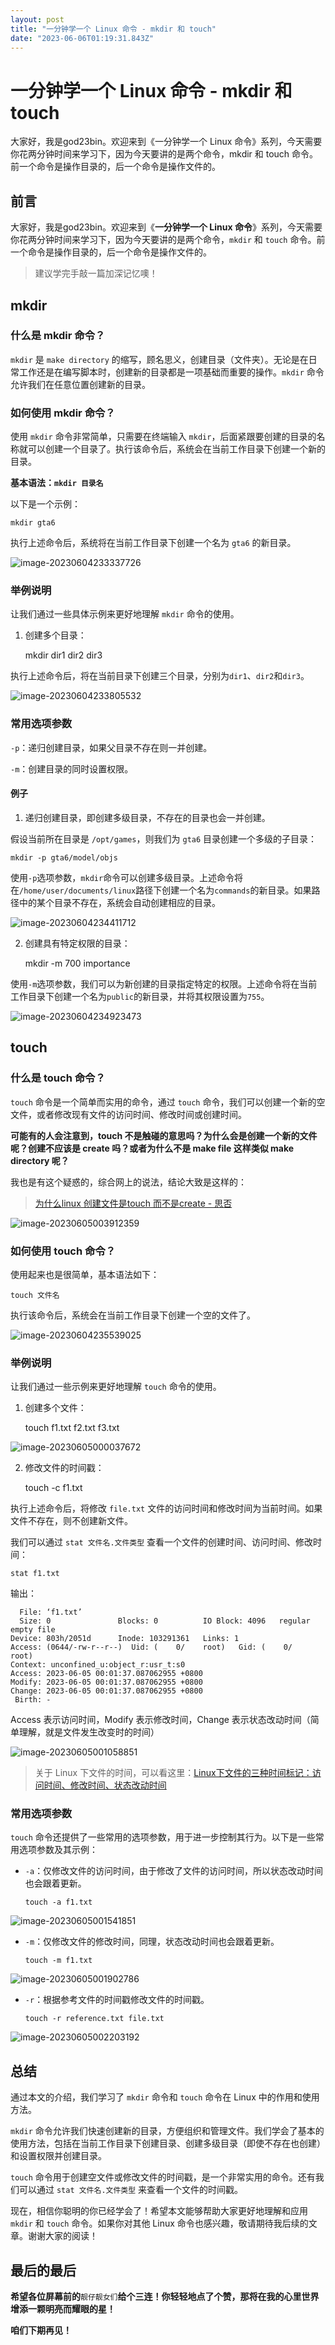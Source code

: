 ```yaml
---
layout: post
title: "一分钟学一个 Linux 命令 - mkdir 和 touch"
date: "2023-06-06T01:19:31.843Z"
---
```

一分钟学一个 Linux 命令 - mkdir 和 touch
===============================

大家好，我是god23bin。欢迎来到《一分钟学一个 Linux 命令》系列，今天需要你花两分钟时间来学习下，因为今天要讲的是两个命令，mkdir 和 touch 命令。前一个命令是操作目录的，后一个命令是操作文件的。

前言
--

大家好，我是god23bin。欢迎来到《**一分钟学一个 Linux 命令**》系列，今天需要你花两分钟时间来学习下，因为今天要讲的是两个命令，`mkdir` 和 `touch` 命令。前一个命令是操作目录的，后一个命令是操作文件的。

> 建议学完手敲一篇加深记忆噢！

mkdir
-----

### 什么是 mkdir 命令？

`mkdir` 是 `make directory` 的缩写，顾名思义，创建目录（文件夹）。无论是在日常工作还是在编写脚本时，创建新的目录都是一项基础而重要的操作。`mkdir` 命令允许我们在任意位置创建新的目录。

### 如何使用 mkdir 命令？

使用 `mkdir` 命令非常简单，只需要在终端输入 `mkdir`，后面紧跟要创建的目录的名称就可以创建一个目录了。执行该命令后，系统会在当前工作目录下创建一个新的目录。

**基本语法：`mkdir 目录名`**

以下是一个示例：

    mkdir gta6
    

执行上述命令后，系统将在当前工作目录下创建一个名为 `gta6` 的新目录。

![image-20230604233337726](https://pic-bed-of-god23bin.oss-cn-shenzhen.aliyuncs.com/img/20230605002806.png)

### 举例说明

让我们通过一些具体示例来更好地理解 `mkdir` 命令的使用。

1.  创建多个目录：

    mkdir dir1 dir2 dir3
    

执行上述命令后，将在当前目录下创建三个目录，分别为`dir1`、`dir2`和`dir3`。

![image-20230604233805532](https://pic-bed-of-god23bin.oss-cn-shenzhen.aliyuncs.com/img/20230605002810.png)

### 常用选项参数

`-p`：递归创建目录，如果父目录不存在则一并创建。

`-m`：创建目录的同时设置权限。

#### 例子

1.  递归创建目录，即创建多级目录，不存在的目录也会一并创建。

假设当前所在目录是 `/opt/games`，则我们为 `gta6` 目录创建一个多级的子目录：

    mkdir -p gta6/model/objs
    

使用`-p`选项参数，`mkdir`命令可以创建多级目录。上述命令将在`/home/user/documents/linux`路径下创建一个名为`commands`的新目录。如果路径中的某个目录不存在，系统会自动创建相应的目录。

![image-20230604234411712](https://pic-bed-of-god23bin.oss-cn-shenzhen.aliyuncs.com/img/20230605002816.png)

2.  创建具有特定权限的目录：

    mkdir -m 700 importance
    

使用`-m`选项参数，我们可以为新创建的目录指定特定的权限。上述命令将在当前工作目录下创建一个名为`public`的新目录，并将其权限设置为`755`。

![image-20230604234923473](https://pic-bed-of-god23bin.oss-cn-shenzhen.aliyuncs.com/img/20230605002818.png)

touch
-----

### 什么是 touch 命令？

`touch` 命令是一个简单而实用的命令，通过 `touch` 命令，我们可以创建一个新的空文件，或者修改现有文件的访问时间、修改时间或创建时间。

**可能有的人会注意到，touch 不是触碰的意思吗？为什么会是创建一个新的文件呢？创建不应该是 create 吗？或者为什么不是 make file 这样类似 make directory 呢？**

我也是有这个疑惑的，综合网上的说法，结论大致是这样的：

> [为什么linux 创建文件是touch 而不是create - 思否](https://segmentfault.com/q/1010000020867399)

![image-20230605003912359](https://pic-bed-of-god23bin.oss-cn-shenzhen.aliyuncs.com/img/20230605004434.png)

### 如何使用 touch 命令？

使用起来也是很简单，基本语法如下：

    touch 文件名
    

执行该命令后，系统会在当前工作目录下创建一个空的文件了。

![image-20230604235539025](https://pic-bed-of-god23bin.oss-cn-shenzhen.aliyuncs.com/img/20230605002821.png)

### 举例说明

让我们通过一些示例来更好地理解 `touch` 命令的使用。

1.  创建多个文件：

    touch f1.txt f2.txt f3.txt
    

![image-20230605000037672](https://pic-bed-of-god23bin.oss-cn-shenzhen.aliyuncs.com/img/20230605002823.png)

2.  修改文件的时间戳：

    touch -c f1.txt
    

执行上述命令后，将修改 `file.txt` 文件的访问时间和修改时间为当前时间。如果文件不存在，则不创建新文件。

我们可以通过 `stat 文件名.文件类型` 查看一个文件的创建时间、访问时间、修改时间：

    stat f1.txt
    

输出：

      File: ‘f1.txt’
      Size: 0               Blocks: 0          IO Block: 4096   regular empty file
    Device: 803h/2051d      Inode: 103291361   Links: 1
    Access: (0644/-rw-r--r--)  Uid: (    0/    root)   Gid: (    0/    root)
    Context: unconfined_u:object_r:usr_t:s0
    Access: 2023-06-05 00:01:37.087062955 +0800
    Modify: 2023-06-05 00:01:37.087062955 +0800
    Change: 2023-06-05 00:01:37.087062955 +0800
     Birth: -
    

Access 表示访问时间，Modify 表示修改时间，Change 表示状态改动时间（简单理解，就是文件发生改变时的时间）

![image-20230605001058851](https://pic-bed-of-god23bin.oss-cn-shenzhen.aliyuncs.com/img/20230605002825.png)

> 关于 Linux 下文件的时间，可以看这里：[Linux下文件的三种时间标记：访问时间、修改时间、状态改动时间](https://www.cnblogs.com/Cccarl/p/6994372.html)

### 常用选项参数

`touch` 命令还提供了一些常用的选项参数，用于进一步控制其行为。以下是一些常用选项参数及其示例：

*   `-a`：仅修改文件的访问时间，由于修改了文件的访问时间，所以状态改动时间也会跟着更新。
    
        touch -a f1.txt
        
    

![image-20230605001541851](https://pic-bed-of-god23bin.oss-cn-shenzhen.aliyuncs.com/img/20230605002828.png)

*   `-m`：仅修改文件的修改时间，同理，状态改动时间也会跟着更新。
    
        touch -m f1.txt
        
    

![image-20230605001902786](https://pic-bed-of-god23bin.oss-cn-shenzhen.aliyuncs.com/img/20230605002830.png)

*   `-r`：根据参考文件的时间戳修改文件的时间戳。
    
        touch -r reference.txt file.txt
        
    

![image-20230605002203192](https://pic-bed-of-god23bin.oss-cn-shenzhen.aliyuncs.com/img/20230605002832.png)

总结
--

通过本文的介绍，我们学习了 `mkdir` 命令和 `touch` 命令在 Linux 中的作用和使用方法。

`mkdir` 命令允许我们快速创建新的目录，方便组织和管理文件。我们学会了基本的使用方法，包括在当前工作目录下创建目录、创建多级目录（即使不存在也创建）和设置权限并创建目录。

`touch` 命令用于创建空文件或修改文件的时间戳，是一个非常实用的命令。还有我们可以通过 `stat 文件名.文件类型` 来查看一个文件的时间戳。

现在，相信你聪明的你已经学会了！希望本文能够帮助大家更好地理解和应用 `mkdir` 和 `touch` 命令。如果你对其他 Linux 命令也感兴趣，敬请期待我后续的文章。谢谢大家的阅读！

最后的最后
-----

**希望各位屏幕前的**`靓仔靓女们`**给个三连！你轻轻地点了个赞，那将在我的心里世界增添一颗明亮而耀眼的星！**

**咱们下期再见！**